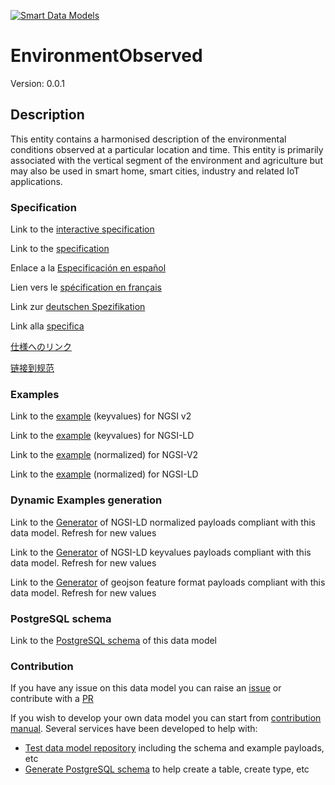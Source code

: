 [![Smart Data Models](https://smartdatamodels.org/wp-content/uploads/2022/01/SmartDataModels_logo.png "Logo")](https://smartdatamodels.org)
# EnvironmentObserved
Version: 0.0.1

## Description 

This entity contains a harmonised description of the environmental conditions observed at a particular location and time. This entity is primarily associated with the vertical segment of the environment and agriculture but may also be used in smart home, smart cities, industry and related IoT applications.
### Specification

Link to the [interactive specification](https://swagger.lab.fiware.org/?url=https://smart-data-models.github.io/dataModel.Environment/EnvironmentObserved/swagger.yaml)

Link to the [specification](https://github.com/smart-data-models/dataModel.Environment/blob/master/EnvironmentObserved/doc/spec.md)

Enlace a la [Especificación en español](https://github.com/smart-data-models/dataModel.Environment/blob/master/EnvironmentObserved/doc/spec_ES.md)

Lien vers le [spécification en français](https://github.com/smart-data-models/dataModel.Environment/blob/master/EnvironmentObserved/doc/spec_FR.md)

Link zur [deutschen Spezifikation](https://github.com/smart-data-models/dataModel.Environment/blob/master/EnvironmentObserved/doc/spec_DE.md)

Link alla [specifica](https://github.com/smart-data-models/dataModel.Environment/blob/master/EnvironmentObserved/doc/spec_IT.md)

[仕様へのリンク](https://github.com/smart-data-models/dataModel.Environment/blob/master/EnvironmentObserved/doc/spec_JA.md)

[链接到规范](https://github.com/smart-data-models/dataModel.Environment/blob/master/EnvironmentObserved/doc/spec_ZH.md)
### Examples

Link to the [example](https://smart-data-models.github.io/dataModel.Environment/EnvironmentObserved/examples/example.json) (keyvalues) for NGSI v2

Link to the [example](https://smart-data-models.github.io/dataModel.Environment/EnvironmentObserved/examples/example.jsonld) (keyvalues) for NGSI-LD

Link to the [example](https://smart-data-models.github.io/dataModel.Environment/EnvironmentObserved/examples/example-normalized.json) (normalized) for NGSI-V2

Link to the [example](https://smart-data-models.github.io/dataModel.Environment/EnvironmentObserved/examples/example-normalized.jsonld) (normalized) for NGSI-LD
### Dynamic Examples generation

Link to the [Generator](https://smartdatamodels.org/extra/ngsi-ld_generator.php?schemaUrl=https://raw.githubusercontent.com/smart-data-models/dataModel.Environment/master/EnvironmentObserved/schema.json&email=info@smartdatamodels.org) of NGSI-LD normalized payloads compliant with this data model. Refresh for new values

Link to the [Generator](https://smartdatamodels.org/extra/ngsi-ld_generator_keyvalues.php?schemaUrl=https://raw.githubusercontent.com/smart-data-models/dataModel.Environment/master/EnvironmentObserved/schema.json&email=info@smartdatamodels.org) of NGSI-LD keyvalues payloads compliant with this data model. Refresh for new values

Link to the [Generator](https://smartdatamodels.org/extra/geojson_features_generator.php?schemaUrl=https://raw.githubusercontent.com/smart-data-models/dataModel.Environment/master/EnvironmentObserved/schema.json&email=info@smartdatamodels.org) of geojson feature format payloads compliant with this data model. Refresh for new values
### PostgreSQL schema

Link to the [PostgreSQL schema](https://github.com/smart-data-models/dataModel.Environment/blob/master/EnvironmentObserved/schema.sql) of this data model
### Contribution

 If you have any issue on this data model you can raise an [issue](https://github.com/smart-data-models/dataModel.Environment/issues)  or contribute with a [PR](https://github.com/smart-data-models/dataModel.Environment/pulls)

 If you wish to develop your own data model you can start from [contribution manual](https://bit.ly/contribution_manual). Several services have been developed to help with: 
 - [Test data model repository](https://smartdatamodels.org/index.php/data-models-contribution-api/) including the schema and example payloads, etc
 - [Generate PostgreSQL schema](https://smartdatamodels.org/index.php/sql-service/) to help create a table, create type, etc